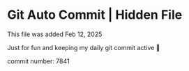 # Git Auto Commit | Hidden File

This file was added Feb 12, 2025

Just for fun and keeping my daily git commit active 🤪

commit number: 7841
